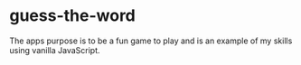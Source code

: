 # guess-the-word 
The apps purpose is to be a fun game to play and is an example of my skills using vanilla JavaScript.
